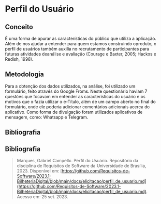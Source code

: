 # Perfil do Usuário

## Conceito

É uma forma de apurar as características do público que utiliza a aplicação. Além de nos ajudar a entender para quem estamos construindo oproduto, o perfil de usuários também auxilia no recrutamento de participantes para futuras atividades deanálise e avaliação (Courage e Baxter, 2005; Hackos e Redish, 1998).

## Metodologia

Para a obtenção dos dados utilizados, na análise, foi utilizado um formulário, feito através do Google Froms. Neste questionário haviam 7 questões que focavam em entender as características do usuário e os motivos que o fazia utilizar o e-Título, além de um campo aberto no final do formulário, onde ele poderia adicionar comentários adicionais acerca do aplicativo. Como forma de divulgação foram utilizados aplicativos de mensagem, como: Whatsapp e Telegram.

## Bibliografia 

## Bibliografia

> Marques, Gabriel Campello. Perfil do Usuário. Repositório da disciplina de Requisitos de Software da Universidade de Brasília, 2023. Disponível em: [https://github.com/Requisitos-de-Software/2023.1-BilheteriaDigital/blob/main/docs/elicitacao/perfil_de_usuario.md](https://github.com/Requisitos-de-Software/2023.1-BilheteriaDigital/blob/main/docs/elicitacao/perfil_de_usuario.md). Acesso em: 25 set. 2023.

